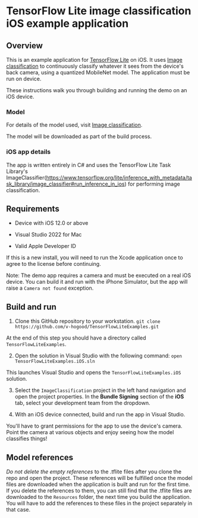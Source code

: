 # TensorFlow Lite image classification iOS example application

## Overview

This is an example application for [TensorFlow Lite](https://tensorflow.org/lite)
on iOS. It uses [Image classification](https://www.tensorflow.org/lite/examples/image_classification/overview)
to continuously classify whatever it sees from the device's back camera, using
a quantized MobileNet model. The application must be run on device.

These instructions walk you through building and
running the demo on an iOS device.

### Model

For details of the model used, visit [Image classification](https://www.tensorflow.org/lite/examples/image_classification/overview).

The model will be downloaded as part of the build process.

### iOS app details

The app is written entirely in C# and uses the TensorFlow Lite Task Library's
ImageClassifier(https://www.tensorflow.org/lite/inference_with_metadata/task_library/image_classifier#run_inference_in_ios)
for performing image classification.

## Requirements

*   Device with iOS 12.0 or above

*   Visual Studio 2022 for Mac

*   Valid Apple Developer ID

If this is a new install, you will need to run the Xcode application once to
agree to the license before continuing.

Note: The demo app requires a camera and must be executed on a real iOS device.
You can build it and run with the iPhone Simulator, but the app will raise a
`Camera not found` exception.

## Build and run

1.  Clone this GitHub repository to your workstation. `git clone
    https://github.com/v-hogood/TensorFlowLiteExamples.git`

At the end of this step you should have a directory called
`TensorFlowLiteExamples`.

2.  Open the solution in Visual Studio with the following command: `open
    TensorFlowLiteExamples.iOS.sln`

This launches Visual Studio and opens the `TensorFlowLiteExamples.iOS` solution.

3.  Select the `ImageClassification` project in the left hand navigation and open
    the project properties. In the **Bundle Signing** section of the **iOS**
    tab, select your development team from the dropdown.

4.  With an iOS device connected, build and run the app in Visual Studio.

You'll have to grant permissions for the app to use the device's camera. Point
the camera at various objects and enjoy seeing how the model classifies things!

## Model references

_Do not delete the empty references_ to the .tflite files after you
clone the repo and open the project. These references will be fulfilled once the
model files are downloaded when the application is built and run for
the first time. If you delete the references to them, you can still find that
the .tflite files are downloaded to the `Resources` folder, the next time you
build the application. You will have to add the references to these files in the
project separately in that case.
